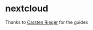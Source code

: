 # nextcloud

Thanks to [Carsten Rieger](https://www.c-rieger.de/category/nextcloud-installationsanleitungen/) for the guides



